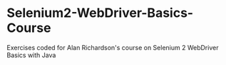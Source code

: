 # Selenium2-WebDriver-Basics-Course
Exercises coded for Alan Richardson's course on Selenium 2 WebDriver Basics with Java
